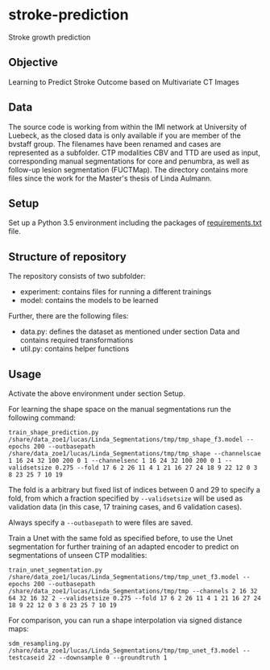 # stroke-prediction
Stroke growth prediction

## Objective
Learning to Predict Stroke Outcome based on Multivariate CT Images

## Data
The source code is working from within the IMI network at University of Luebeck, as the closed data is only available if you are member of the bvstaff group. The filenames have been renamed and cases are represented as a subfolder. CTP modalities CBV and TTD are used as input, corresponding manual segmentations for core and penumbra, as well as follow-up lesion segmentation (FUCTMap). The directory contains more files since the work for the Master's thesis of Linda Aulmann.

## Setup
Set up a Python 3.5 environment including the packages of [requirements.txt](requirements.txt) file.

## Structure of repository
The repository consists of two subfolder:
- experiment: contains files for running a different trainings
- model: contains the models to be learned

Further, there are the following files:
- data.py: defines the dataset as mentioned under section Data and contains required transformations
- util.py: contains helper functions

## Usage
Activate the above environment under section Setup.

For learning the shape space on the manual segmentations run the following command:

`train_shape_prediction.py /share/data_zoe1/lucas/Linda_Segmentations/tmp/tmp_shape_f3.model --epochs 200 --outbasepath /share/data_zoe1/lucas/Linda_Segmentations/tmp/tmp_shape --channelscae 1 16 24 32 100 200 0 1 --channelsenc 1 16 24 32 100 200 0 1 --validsetsize 0.275 --fold 17 6 2 26 11 4 1 21 16 27 24 18 9 22 12 0 3 8 23 25 7 10 19`

The fold is a arbitrary but fixed list of indices between 0 and 29 to specify a fold, from which a fraction specified by `--validsetsize` will be used as validation data (in this case, 17 training cases, and 6 validation cases).

Always specify a `--outbasepath` to were files are saved.

Train a Unet with the same fold as specified before, to use the Unet segmentation for further training of an adapted encoder to predict on segmentations of unseen CTP modalities:

`train_unet_segmentation.py /share/data_zoe1/lucas/Linda_Segmentations/tmp/tmp_unet_f3.model --epochs 200 --outbasepath /share/data_zoe1/lucas/Linda_Segmentations/tmp/tmp --channels 2 16 32 64 32 16 32 2 --validsetsize 0.275 --fold 17 6 2 26 11 4 1 21 16 27 24 18 9 22 12 0 3 8 23 25 7 10 19`

For comparison, you can run a shape interpolation via signed distance maps:

`sdm_resampling.py /share/data_zoe1/lucas/Linda_Segmentations/tmp/tmp_unet_f3.model --testcaseid 22 --downsample 0 --groundtruth 1`


